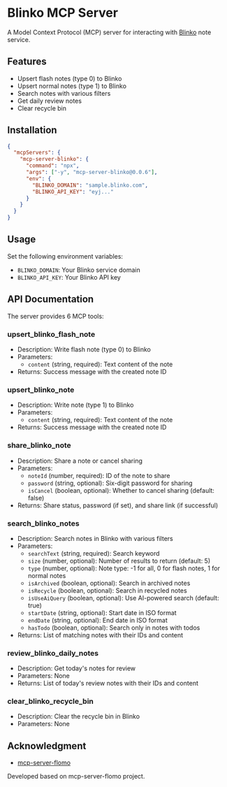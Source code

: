 # Blinko MCP Server

A Model Context Protocol (MCP) server for interacting with [Blinko](https://github.com/blinko-space/blinko) note service.

## Features

- Upsert flash notes (type 0) to Blinko
- Upsert normal notes (type 1) to Blinko
- Search notes with various filters
- Get daily review notes
- Clear recycle bin

## Installation
```json
{
  "mcpServers": {
    "mcp-server-blinko": {
      "command": "npx",
      "args": ["-y", "mcp-server-blinko@0.0.6"],
      "env": {
        "BLINKO_DOMAIN": "sample.blinko.com",
        "BLINKO_API_KEY": "eyj..."
      }
    }
  }
}
```

## Usage

Set the following environment variables:
- `BLINKO_DOMAIN`: Your Blinko service domain
- `BLINKO_API_KEY`: Your Blinko API key

## API Documentation

The server provides 6 MCP tools:

### upsert_blinko_flash_note
- Description: Write flash note (type 0) to Blinko
- Parameters:
  - `content` (string, required): Text content of the note
- Returns: Success message with the created note ID

### upsert_blinko_note
- Description: Write note (type 1) to Blinko
- Parameters:
  - `content` (string, required): Text content of the note
- Returns: Success message with the created note ID

### share_blinko_note
- Description: Share a note or cancel sharing
- Parameters:
  - `noteId` (number, required): ID of the note to share
  - `password` (string, optional): Six-digit password for sharing
  - `isCancel` (boolean, optional): Whether to cancel sharing (default: false)
- Returns: Share status, password (if set), and share link (if successful)

### search_blinko_notes
- Description: Search notes in Blinko with various filters
- Parameters:
  - `searchText` (string, required): Search keyword
  - `size` (number, optional): Number of results to return (default: 5)
  - `type` (number, optional): Note type: -1 for all, 0 for flash notes, 1 for normal notes
  - `isArchived` (boolean, optional): Search in archived notes
  - `isRecycle` (boolean, optional): Search in recycled notes
  - `isUseAiQuery` (boolean, optional): Use AI-powered search (default: true)
  - `startDate` (string, optional): Start date in ISO format
  - `endDate` (string, optional): End date in ISO format
  - `hasTodo` (boolean, optional): Search only in notes with todos
- Returns: List of matching notes with their IDs and content

### review_blinko_daily_notes
- Description: Get today's notes for review
- Parameters: None
- Returns: List of today's review notes with their IDs and content

### clear_blinko_recycle_bin
- Description: Clear the recycle bin in Blinko
- Parameters: None

## Acknowledgment
- [mcp-server-flomo](https://github.com/chatmcp/mcp-server-flomo)

Developed based on mcp-server-flomo project.
